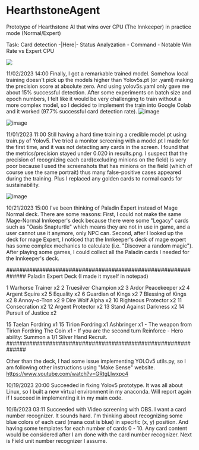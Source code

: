 # HearthstoneAgent
Prototype of Hearthstone AI that wins over CPU (The Innkeeper) in practice mode (Normal/Expert)

Task: Card detection -|Here|- Status Analyzation - Command - Notable Win Rate vs Expert CPU

![](https://geps.dev/progress/30)



11/02/2023 14:00
Finally, I got a remarkable trained model. Somehow local training doesn't pick up the models higher than Yolov5s.pt (or .yaml) making the precision score at absolute zero. And using yolov5s.yaml only gave me about 15% successful detection. After some experiments on batch size and epoch numbers, I felt like it would be very challenging to train without a more complex model, so I decided to implement the train into Google Colab and it worked (97.7% successful card detection rate). 
![image](https://github.com/HyunwookJung0827/HearthstoneAgent/assets/90017772/4489d3f8-bf74-4581-9985-a1b65285b06d)

![image](https://github.com/HyunwookJung0827/HearthstoneAgent/assets/90017772/bd9c8496-097e-49ca-8bcc-fefe7e967545)


11/01/2023 11:00
Still having a hard time training a credible model.pt using train.py of Yolov5. I've tried a monitor screening with a model.pt I made for the first time, and it was not detecting any cards in the screen. I found that the metrics/precision stayed under 0.020 in results.png. I suspect that the precision of recognizing each card(excluding minions on the field) is very poor because I used the screenshots that has minions on the field (which of course use the same portrait) thus many false-positive cases appeared during the training. Plus I replaced any golden cards to normal cards for sustainability.

![image](https://github.com/HyunwookJung0827/HearthstoneAgent/assets/90017772/41558d16-45f9-42b0-a2ac-5d34b694ba5b)


10/21/2023 15:00
I've been thinking of Paladin Expert instead of Mage Normal deck. There are some reasons: First, I could not make the same Mage-Normal Innkeeper's deck because there were some "Legacy" cards such as "Oasis Snapturtle" which means they are not in use in game, and a user cannot use it anymore, only NPC can. Second, after I looked up the deck for mage Expert, I noticed that the Innkeeper's deck of mage expert has some complex mechanics to calculate (i.e. "Discover a random magic"). After playing some games, I could collect all the Paladin cards I needed for the Innkeeper's deck.

##############################################################
Paladin Expert Deck (I made it myself in notepad)

1 Warhorse Trainer x2
2 Truesilver Champion x2
3 Ardor Peacekeeper x2
4 Argent Squire x2
5 Equality x2
6 Guardian of Kings x2
7 Blessing of Kings x2
8 Annoy-o-Tron x2
9 Dire Wolf Alpha x2
10 Righteous Protector x2
11 Consecration x2
12 Argent Protector x2
13 Stand Against Darkness x2
14 Pursuit of Justice x2

15 Taelan Fordring x1
15 Tirion Fordring x1
Ashbringer x1 - The weapon from Tirion Fordring
The Coin x1 - If you are the second turn
Reinforce - Hero ability: Summon a 1/1 Silver Hand Recruit.
##############################################################

Other than the deck, I had some issue implementing YOLOv5 utils.py, so I am following other instructions using "Make Sense" website. https://www.youtube.com/watch?v=GRtgLlwxpc4

10/19/2023 20:00
Succeeded in fixing Yolov5 prototype. It was all about Linux, so I built a new virtual environment in my anaconda.
Will report again if I succeed in implementing it in my main code.

10/6/2023 03:11
Succeeded with Video screening with OBS.
I want a card number recognizer. It sounds hard. I'm thinking about recognizing some blue colors of each card (mana cost is blue) in specific (x, y) position. And having some templates for each number of cards 0 - 10.
Any card content would be considered after I am done with the card number recognizer. Next is Field unit number recognizer I assume.
